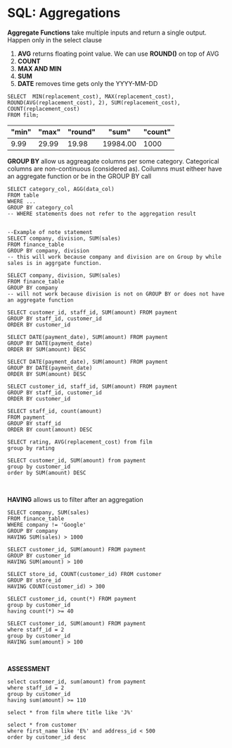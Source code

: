 # SQL: Aggregations

**Aggregate Functions** take multiple inputs and return a single output. Happen only in the select clause
1. **AVG** returns floating point value. We can use **ROUND()** on top of AVG  
2. **COUNT**
3. **MAX AND MIN**
4. **SUM**
5. **DATE** removes time gets only the YYYY-MM-DD

```
SELECT  MIN(replacement_cost), MAX(replacement_cost), 
ROUND(AVG(replacement_cost), 2), SUM(replacement_cost),
COUNT(replacement_cost)
FROM film;
```
| "min" | "max" | "round" | "sum"    | "count" |
|-------|-------|---------|----------|---------|
| 9.99  | 29.99 | 19.98   | 19984.00 | 1000    |

**GROUP BY** allow us aggreagate columns per some category. Categorical columns are non-continuous (considered as). Coilumns must eitheer have an aggregate function or be in the GROUP BY call
```
SELECT category_col, AGG(data_col)
FROM table
WHERE ...
GROUP BY category_col
-- WHERE statements does not refer to the aggregation result


--Example of note statement
SELECT company, division, SUM(sales)
FROM finance_table
GROUP BY company, division
-- this will work because company and division are on Group by while sales is in aggrgate function.

SELECT company, division, SUM(sales)
FROM finance_table
GROUP BY company
-- will not work because division is not on GROUP BY or does not have an aggregate function
```

```
SELECT customer_id, staff_id, SUM(amount) FROM payment
GROUP BY staff_id, customer_id
ORDER BY customer_id

SELECT DATE(payment_date), SUM(amount) FROM payment
GROUP BY DATE(payment_date)
ORDER BY SUM(amount) DESC

SELECT DATE(payment_date), SUM(amount) FROM payment
GROUP BY DATE(payment_date)
ORDER BY SUM(amount) DESC

SELECT customer_id, staff_id, SUM(amount) FROM payment
GROUP BY staff_id, customer_id
ORDER BY customer_id

SELECT staff_id, count(amount)
FROM payment
GROUP BY staff_id
ORDER BY count(amount) DESC

SELECT rating, AVG(replacement_cost) from film
group by rating

SELECT customer_id, SUM(amount) from payment
group by customer_id
order by SUM(amount) DESC
```
<br>

**HAVING** allows us to filter after an aggregation
```
SELECT company, SUM(sales)
FROM finance_table
WHERE company != 'Google'
GROUP BY company
HAVING SUM(sales) > 1000

SELECT customer_id, SUM(amount) FROM payment
GROUP BY customer_id
HAVING SUM(amount) > 100

SELECT store_id, COUNT(customer_id) FROM customer
GROUP BY store_id
HAVING COUNT(customer_id) > 300

SELECT customer_id, count(*) FROM payment
group by customer_id
having count(*) >= 40

SELECT customer_id, SUM(amount) FROM payment
where staff_id = 2
group by customer_id
HAVING sum(amount) > 100
```
<br>

**ASSESSMENT** 
```
select customer_id, sum(amount) from payment
where staff_id = 2
group by customer_id
having sum(amount) >= 110

select * from film where title like 'J%'

select * from customer 
where first_name like 'E%' and address_id < 500 
order by customer_id desc
```

